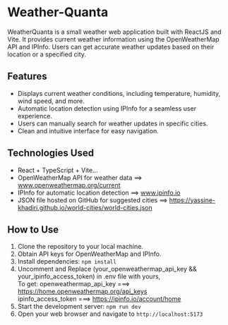 # Weather-Quanta

WeatherQuanta is a small weather web application built with ReactJS and Vite. It provides current weather information using the OpenWeatherMap API and IPInfo. Users can get accurate weather updates based on their location or a specified city.

## Features

- Displays current weather conditions, including temperature, humidity, wind speed, and more.
- Automatic location detection using IPInfo for a seamless user experience.
- Users can manually search for weather updates in specific cities.
- Clean and intuitive interface for easy navigation.

## Technologies Used

- React + TypeScript + Vite...
- OpenWeatherMap API for weather data ==> www.openweathermap.org/current
- IPInfo for automatic location detection ==> www.ipinfo.io
- JSON file hosted on GitHub for suggested cities ==> https://yassine-khadiri.github.io/world-cities/world-cities.json

## How to Use

1. Clone the repository to your local machine.
2. Obtain API keys for OpenWeatherMap and IPInfo.
3. Install dependencies: `npm install`
4. Uncomment and Replace (your_openweathermap_api_key && your_ipinfo_access_token) in .env file with yours, <br />
   To get: openweathermap_api_key ===> https://home.openweathermap.org/api_keys <br />
           ipinfo_access_token ===> https://ipinfo.io/account/home
6. Start the development server: `npm run dev`
7. Open your web browser and navigate to `http://localhost:5173`
